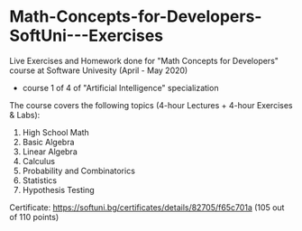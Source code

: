 # Math-Concepts-for-Developers-SoftUni---Exercises
Live Exercises and Homework done for "Math Concepts for Developers" course at Software Univesity (April - May 2020) 
- course 1 of 4 of "Artificial Intelligence" specialization

The course covers the following topics (4-hour Lectures + 4-hour Exercises & Labs):

1.	High School Math
2.	Basic Algebra
3.	Linear Algebra
4.	Calculus
5.	Probability and Combinatorics
6.	Statistics
7.	Hypothesis Testing

Certificate: https://softuni.bg/certificates/details/82705/f65c701a (105 out of 110 points)
